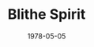 ---
title: Blithe Spirit
date: 1978-05-05
closing_date: 1978-05-20
layout: productions
featured_image: 
image_caption:
image_credit:
playbill: 
category: 
Theatre: Theatre Jacksonville
Venue: Little Theatre
cast:
  Edith: Cynthia Wooden
  Ruth: Kandice McNett
  Charles: Harry McClintock
  Dr. Bradman: Robert Drake
  Violet Bradman: Kay McClintock
  Madame Arcati: Gerri Turbow
  Elvira: Nancy Kaye
crew:
  Director: Robert Knowles
  Scene Design: Mike Murphy
  Stage Manager: Doug Thomas
  Assistant Stage Managers:
    - Laurie Kaden
    - Barbara Stillson
  Lighting Design: Kelly Hart
  Lighting Technician: Valerie Howard
  Sound: Amelia Senhausen
  Properties:
    - Pam Jackson
    - Sabina Meyer
    - Niki Morrissett
  Head Grip: Bob Morrison
  Set Construction:
    - Sarah Barto
    - Scott Dunham
    - Sam Frankhouser
    - Marty Friedman
    - Tom Heffernan
    - Laura Heidenrich
    - Bob Isenberger
    - Pam Jackson
    - Niki Morrissett
    - Bob Morrison
    - David McCarthy
    - Glenn McCarthy
    - Peter Rivera
    - Bebe Schroder
    - David Stillson
  Costumes:
    - Gert Berman
    - Nancy Kaye
  Publicity: Madge Bruner
  Box Office:
    - Pat Mullarkey
    - Shirley Cooke
    - Ann Dubow
    - Joyce Kaye
    - Bette Sheurer
    - Pat Somers
    - Esta Tkac
    - Martha Wynne
orchestra:
external_links:
---